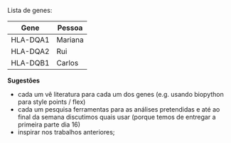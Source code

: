 Lista de genes:

|Gene|Pessoa|
|-|-|
|HLA-DQA1|Mariana|
|HLA-DQA2|Rui|
|HLA-DQB1|Carlos|

**Sugestões**

- cada um vê literatura para cada um dos genes (e.g. usando biopython para style points / flex)
- cada um pesquisa ferramentas para as análises pretendidas e até ao final da semana discutimos quais usar (porque temos de entregar a primeira parte dia 16)
- inspirar nos trabalhos anteriores;
  
